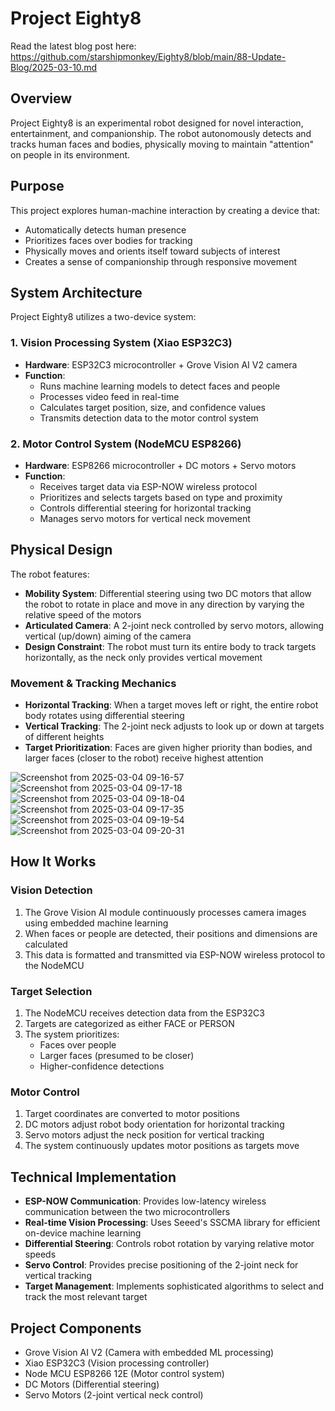 # Project Eighty8

Read the latest blog post here: https://github.com/starshipmonkey/Eighty8/blob/main/88-Update-Blog/2025-03-10.md

## Overview
Project Eighty8 is an experimental robot designed for novel interaction, entertainment, and companionship. The robot autonomously detects and tracks human faces and bodies, physically moving to maintain "attention" on people in its environment.

## Purpose
This project explores human-machine interaction by creating a device that:
- Automatically detects human presence
- Prioritizes faces over bodies for tracking
- Physically moves and orients itself toward subjects of interest
- Creates a sense of companionship through responsive movement

## System Architecture
Project Eighty8 utilizes a two-device system:

### 1. Vision Processing System (Xiao ESP32C3)
- **Hardware**: ESP32C3 microcontroller + Grove Vision AI V2 camera
- **Function**: 
  - Runs machine learning models to detect faces and people
  - Processes video feed in real-time
  - Calculates target position, size, and confidence values
  - Transmits detection data to the motor control system

### 2. Motor Control System (NodeMCU ESP8266)
- **Hardware**: ESP8266 microcontroller + DC motors + Servo motors
- **Function**:
  - Receives target data via ESP-NOW wireless protocol
  - Prioritizes and selects targets based on type and proximity
  - Controls differential steering for horizontal tracking
  - Manages servo motors for vertical neck movement

## Physical Design

The robot features:

- **Mobility System**: Differential steering using two DC motors that allow the robot to rotate in place and move in any direction by varying the relative speed of the motors
- **Articulated Camera**: A 2-joint neck controlled by servo motors, allowing vertical (up/down) aiming of the camera
- **Design Constraint**: The robot must turn its entire body to track targets horizontally, as the neck only provides vertical movement

### Movement & Tracking Mechanics
- **Horizontal Tracking**: When a target moves left or right, the entire robot body rotates using differential steering
- **Vertical Tracking**: The 2-joint neck adjusts to look up or down at targets of different heights
- **Target Prioritization**: Faces are given higher priority than bodies, and larger faces (closer to the robot) receive highest attention

![Screenshot from 2025-03-04 09-16-57](https://github.com/user-attachments/assets/939131a4-f4ea-44aa-b6f4-9f3b496a7ded)
![Screenshot from 2025-03-04 09-17-18](https://github.com/user-attachments/assets/d99ccf16-1747-488a-a5f1-613c7ad502d0)
![Screenshot from 2025-03-04 09-18-04](https://github.com/user-attachments/assets/f45adf84-0d1f-488a-84a3-8853af41180c)
![Screenshot from 2025-03-04 09-17-35](https://github.com/user-attachments/assets/70de6219-a047-4b6f-a827-abcfe1df7301)
![Screenshot from 2025-03-04 09-19-54](https://github.com/user-attachments/assets/8438ab42-3f1d-4edc-ba41-da7b7336b5c8)
![Screenshot from 2025-03-04 09-20-31](https://github.com/user-attachments/assets/d51c4f98-3f8d-4edf-a049-5b78a21bb0f2)

## How It Works

### Vision Detection
1. The Grove Vision AI module continuously processes camera images using embedded machine learning
2. When faces or people are detected, their positions and dimensions are calculated
3. This data is formatted and transmitted via ESP-NOW wireless protocol to the NodeMCU

### Target Selection
1. The NodeMCU receives detection data from the ESP32C3
2. Targets are categorized as either FACE or PERSON
3. The system prioritizes:
   - Faces over people
   - Larger faces (presumed to be closer)
   - Higher-confidence detections

### Motor Control
1. Target coordinates are converted to motor positions
2. DC motors adjust robot body orientation for horizontal tracking
3. Servo motors adjust the neck position for vertical tracking
4. The system continuously updates motor positions as targets move

## Technical Implementation

- **ESP-NOW Communication**: Provides low-latency wireless communication between the two microcontrollers
- **Real-time Vision Processing**: Uses Seeed's SSCMA library for efficient on-device machine learning
- **Differential Steering**: Controls robot rotation by varying relative motor speeds
- **Servo Control**: Provides precise positioning of the 2-joint neck for vertical tracking
- **Target Management**: Implements sophisticated algorithms to select and track the most relevant target

## Project Components
- Grove Vision AI V2 (Camera with embedded ML processing)
- Xiao ESP32C3 (Vision processing controller)
- Node MCU ESP8266 12E (Motor control system)
- DC Motors (Differential steering)
- Servo Motors (2-joint vertical neck control)

